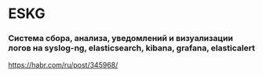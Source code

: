 # ESKG
### Система сбора, анализа, уведомлений и визуализации логов на syslog-ng, elasticsearch, kibana, grafana, elasticalert

https://habr.com/ru/post/345968/
